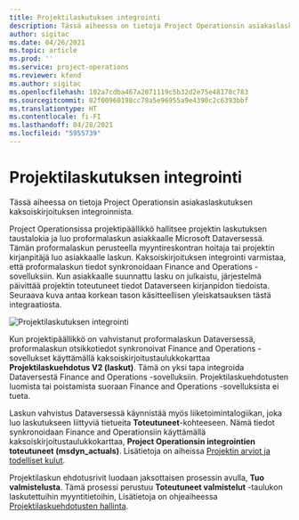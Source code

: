 ```yaml
---
title: Projektilaskutuksen integrointi
description: Tässä aiheessa on tietoja Project Operationsin asiakaslaskutuksen kaksoiskirjoituksen integroinnista.
author: sigitac
ms.date: 04/26/2021
ms.topic: article
ms.prod: ''
ms.service: project-operations
ms.reviewer: kfend
ms.author: sigitac
ms.openlocfilehash: 102a7cdba467a2071119c5b32d2e75e48170c783
ms.sourcegitcommit: 02f00960198cc78a5e96955a9e4390c2c6393bbf
ms.translationtype: HT
ms.contentlocale: fi-FI
ms.lasthandoff: 04/28/2021
ms.locfileid: "5955739"
---
```

# <a name="project-invoice-integration"></a>Projektilaskutuksen integrointi

Tässä aiheessa on tietoja Project Operationsin asiakaslaskutuksen kaksoiskirjoituksen integroinnista.

Project Operationsissa projektipäällikkö hallitsee projektin laskutuksen taustalokia ja luo proformalaskun asiakkaalle Microsoft Dataversessä. Tämän proformalaskun perusteella myyntireskontran hoitaja tai projektin kirjanpitäjä luo asiakkaalle laskun. Kaksoiskirjoituksen integrointi varmistaa, että proformalaskun tiedot synkronoidaan Finance and Operations -sovelluksiin. Kun asiakkaalle suunnattu lasku on julkaistu, järjestelmä päivittää projektin toteutuneet tiedot Dataverseen kirjanpidon tiedoista. Seuraava kuva antaa korkean tason käsitteellisen yleiskatsauksen tästä integraatiosta.

   ![Projektilaskutuksen integrointi](./media/DW5Invoicing.png)

Kun projektipäällikkö on vahvistanut proformalaskun Dataversessä, proformalaskun otsikkotiedot synkronoivat Finance and Operations -sovellukset käyttämällä kaksoiskirjoitustaulukkokarttaa **Projektilaskuehdotus V2 (laskut)**. Tämä on yksi tapa integroida Dataversestä Finance and Operations -sovelluksiin. Projektilaskuehdotusten luomista tai poistamista suoraan Finance and Operations -sovelluksista ei tueta.

Laskun vahvistus Dataversessä käynnistää myös liiketoimintalogiikan, joka luo laskutukseen liittyviä tietueita **Toteutuneet**-kohteeseen. Nämä tiedot synkronoidaan Finance and Operationsiin käyttämällä kaksoiskirjoitustaulukkokarttaa, **Project Operationsin integrointien toteutuneet (msdyn\_actuals)**. Lisätietoja on aiheissa [Projektin arviot ja todelliset kulut](resource-dual-write-estimates-actuals.md). 

Projektilaskun ehdotusrivit luodaan jaksottaisen prosessin avulla, **Tuo valmistelusta**. Tämä prosessi perustuu **Toteutuneet valmistelut** -taulukon laskutettuihin myyntitietoihin, Lisätietoja on ohjeaiheessa [Projektilaskuehdotusten hallinta](../invoicing/format-update-project-invoice-proposals.md#create-project-invoice-proposals). 
